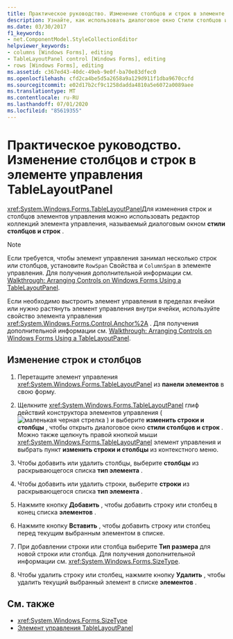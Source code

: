 ```yaml
---
title: Практическое руководство. Изменение столбцов и строк в элементе управления TableLayoutPanel
description: Узнайте, как использовать диалоговое окно Стили столбцов и строк для изменения строк и столбцов элементов управления Windows Forms.
ms.date: 03/30/2017
f1_keywords:
- net.ComponentModel.StyleCollectionEditor
helpviewer_keywords:
- columns [Windows Forms], editing
- TableLayoutPanel control [Windows Forms], editing
- rows [Windows Forms], editing
ms.assetid: c367ed43-40dc-49eb-9e0f-ba70e83dfec0
ms.openlocfilehash: cfd2ca4be5d5a2658a9a129d911f1dba9670ccfd
ms.sourcegitcommit: e02d17b2cf9c1258dadda4810a5e6072a0089aee
ms.translationtype: MT
ms.contentlocale: ru-RU
ms.lasthandoff: 07/01/2020
ms.locfileid: "85619355"
---
```

# <a name="how-to-edit-columns-and-rows-in-a-tablelayoutpanel-control"></a>Практическое руководство. Изменение столбцов и строк в элементе управления TableLayoutPanel

<xref:System.Windows.Forms.TableLayoutPanel>Для изменения строк и столбцов элементов управления можно использовать редактор коллекций элемента управления, называемый диалоговым окном **стили столбцов и строк** .

> [!NOTE]
> Если требуется, чтобы элемент управления занимал несколько строк или столбцов, установите `RowSpan` Свойства и `ColumnSpan` в элементе управления. Для получения дополнительной информации см. [Walkthrough: Arranging Controls on Windows Forms Using a TableLayoutPanel](walkthrough-arranging-controls-on-windows-forms-using-a-tablelayoutpanel.md).
>
> Если необходимо выстроить элемент управления в пределах ячейки или нужно растянуть элемент управления внутри ячейки, используйте свойство элемента управления <xref:System.Windows.Forms.Control.Anchor%2A> . Для получения дополнительной информации см. [Walkthrough: Arranging Controls on Windows Forms Using a TableLayoutPanel](walkthrough-arranging-controls-on-windows-forms-using-a-tablelayoutpanel.md).

## <a name="to-edit-rows-and-columns"></a>Изменение строк и столбцов

1. Перетащите элемент управления <xref:System.Windows.Forms.TableLayoutPanel> из **панели элементов** в свою форму.

2. Щелкните <xref:System.Windows.Forms.TableLayoutPanel> глиф действий конструктора элементов управления ( ![ маленькая черная стрелка ](./media/designer-actions-glyph.gif) ) и выберите **изменить строки и столбцы** , чтобы открыть диалоговое окно **стили столбцов и строк** . Можно также щелкнуть правой кнопкой мыши <xref:System.Windows.Forms.TableLayoutPanel> элемент управления и выбрать пункт **изменить строки и столбцы** из контекстного меню.

3. Чтобы добавить или удалить столбцы, выберите **столбцы** из раскрывающегося списка **тип элемента** .

4. Чтобы добавить или удалить строки, выберите **строки** из раскрывающегося списка **тип элемента** .

5. Нажмите кнопку **Добавить** , чтобы добавить строку или столбец в конец списка **элементов** .

6. Нажмите кнопку **Вставить** , чтобы добавить строку или столбец перед текущим выбранным элементом в списке.

7. При добавлении строки или столбца выберите **Тип размера** для новой строки или столбца. Для получения дополнительной информации см. <xref:System.Windows.Forms.SizeType>.

8. Чтобы удалить строку или столбец, нажмите кнопку **Удалить** , чтобы удалить текущий выбранный элемент в списке **элементов** .

## <a name="see-also"></a>См. также

- <xref:System.Windows.Forms.SizeType>
- [Элемент управления TableLayoutPanel](tablelayoutpanel-control-windows-forms.md)
